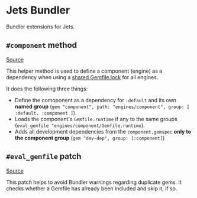 # Jets Bundler

Bundler extensions for Jets.

## `#component` method

[Source](./lib/bundler/component.rb)

This helper method is used to define a component (engine) as a dependency
when using a [shared Gemfile.lock]() for all engines.

It does the following three things:

- Define the comoponent as a dependency for `:default` and its own **named group** (`gem "component", path: "engines/component", group: [ :default, :component ]`).
- Loads the component's `Gemfile.runtime` if any to the same groups (`eval_gemfile "engines/component/Gemfile.runtime`).
- Adds all development dependencies from the `component.gemspec` **only to the component group** (`gem "dev-dep", group: [:component]`)

## `#eval_gemfile` patch

[Source](./lib/bundler/eval_gemfile.rb)

This patch helps to avoid Bundler warnings regarding duplicate gems. It
checks whether a Gemfile has already been included and skip it, if so.